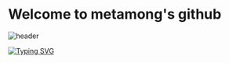 <div>
  <h1> Welcome to metamong's github</h1>
</div>

![header](https://capsule-render.vercel.app/api?type=shark&color=pink&height=400&section=header&text=Hello!%20render&fontSize=90)

[![Typing SVG](https://readme-typing-svg.demolab.com?font=Fira+Code&weight=600&size=30&pause=1000&color=F754A5&random=false&width=435&lines=This+is+best+site+for+development)](https://git.io/typing-svg)

